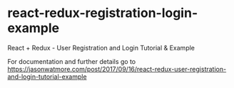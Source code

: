 # react-redux-registration-login-example

React + Redux - User Registration and Login Tutorial & Example

For documentation and further details go to https://jasonwatmore.com/post/2017/09/16/react-redux-user-registration-and-login-tutorial-example